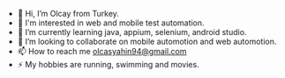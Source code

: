 - 👋 Hi, I’m Olcay from Turkey.
- 👀 I'm interested in web and mobile test automation.
- 🌱 I’m currently learning java, appium, selenium, android studio.
- 💞️ I’m looking to collaborate on mobile automotion and web automotion.
- 📫 How to reach me olcasyahin94@gmail.com
- ⚡ My hobbies are running, swimming and movies.

<!---
olcyshn/olcyshn is a ✨ special ✨ repository because its `README.md` (this file) appears on your GitHub profile.
You can click the Preview link to take a look at your changes.
--->
